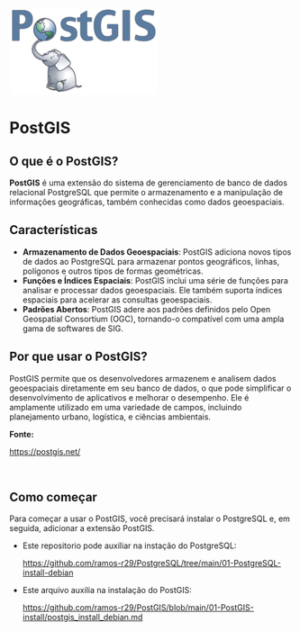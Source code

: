<img src="https://github.com/ramos-r29/PostGIS/blob/main/imagens/postgis.png" alt="PostGIS">

<br>

# PostGIS

## O que é o PostGIS?

**PostGIS** é uma extensão do sistema de gerenciamento de banco de dados relacional PostgreSQL que permite o armazenamento e a manipulação de informações geográficas, também conhecidas como dados geoespaciais.

## Características

- **Armazenamento de Dados Geoespaciais**: PostGIS adiciona novos tipos de dados ao PostgreSQL para armazenar pontos geográficos, linhas, polígonos e outros tipos de formas geométricas.
- **Funções e Índices Espaciais**: PostGIS inclui uma série de funções para analisar e processar dados geoespaciais. Ele também suporta índices espaciais para acelerar as consultas geoespaciais.
- **Padrões Abertos**: PostGIS adere aos padrões definidos pelo Open Geospatial Consortium (OGC), tornando-o compatível com uma ampla gama de softwares de SIG.

## Por que usar o PostGIS?

PostGIS permite que os desenvolvedores armazenem e analisem dados geoespaciais diretamente em seu banco de dados, o que pode simplificar o desenvolvimento de aplicativos e melhorar o desempenho. Ele é amplamente utilizado em uma variedade de campos, incluindo planejamento urbano, logística, e ciências ambientais.

**Fonte:**

https://postgis.net/

<br>

## Como começar

Para começar a usar o PostGIS, você precisará instalar o PostgreSQL e, em seguida, adicionar a extensão PostGIS. 
- Este repositorio pode auxiliar na instação do PostgreSQL:
  
  https://github.com/ramos-r29/PostgreSQL/tree/main/01-PostgreSQL-install-debian

- Este arquivo auxilia na instalação do PostGIS:
  
  https://github.com/ramos-r29/PostGIS/blob/main/01-PostGIS-install/postgis_install_debian.md
